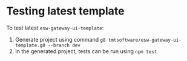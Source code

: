# Testing latest template

To test latest `esw-gateway-ui-template`:

1. Generate project using command `g8 tmtsoftware/esw-gateway-ui-template.g8 --branch dev`
2. In the generated project, tests can be run using `npm test`
